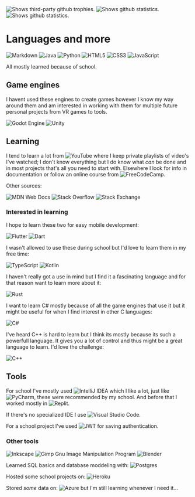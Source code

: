 <picture>
  <source media="(prefers-color-scheme: light)" srcset="https://github-profile-trophy.vercel.app/?username=GreenMan36&no-bg=true&no-frame=true&margin-w=15&column=-1">
  <source media="(prefers-color-scheme: dark)" srcset="https://github-profile-trophy.vercel.app/?username=GreenMan36&theme=onestar&no-bg=true&no-frame=true&margin-w=15&column=-1">
  <img alt="Shows third-party github trophies." src="https://github-profile-trophy.vercel.app/?username=GreenMan36&theme=for-the-badge&no-bg=true&no-frame=true&margin-w=15&column=-1">
</picture>

<picture>
  <source media="(prefers-color-scheme: light)" srcset="https://github-readme-stats.vercel.app/api?username=GreenMan36&show_icons=true&hide_border=true&border_radius=32&disable_animations=true&include_all_commits=true#gh-light-mode-only">
  <source media="(prefers-color-scheme: dark)" srcset="https://github-readme-stats.vercel.app/api?username=GreenMan36&show_icons=true&theme=dark&hide_border=true&border_radius=32&disable_animations=true&include_all_commits=true#gh-dark-mode-only">
  <img alt="Shows github statistics." src="https://github-profile-trophy.vercel.app/?username=GreenMan36&theme=for-the-badge&no-bg=true&no-frame=true&margin-w=15&column=-1">
</picture>

<picture>
  <source media="(prefers-color-scheme: light)" srcset="https://github-readme-stats.vercel.app/api/top-langs/?username=anuraghazra&langs_count=10&show_icons=true&&hide_border=true&border_radius=32&disable_animations=true&include_all_commits=true&layout=compact#gh-light-mode-only">
  <source media="(prefers-color-scheme: dark)" srcset="https://github-readme-stats.vercel.app/api?username=GreenMan36&show_icons=true&theme=dark&hide_border=true&border_radius=32&disable_animations=true&include_all_commits=true#gh-dark-mode-only">
  <img alt="Shows github statistics." src="https://github-readme-stats.vercel.app/api/top-langs/?username=anuraghazra&langs_count=10&show_icons=true&&hide_border=true&border_radius=32&disable_animations=true&include_all_commits=true&layout=compact#gh-light-mode-only">
</picture>


# Languages and more
![Markdown](https://img.shields.io/badge/markdown-%23000000.svg?style=for-the-badge&logo=markdown&logoColor=white)
![Java](https://img.shields.io/badge/java-%23ED8B00.svg?style=for-the-badge&logo=java&logoColor=white)
![Python](https://img.shields.io/badge/python-3670A0?style=for-the-badge&logo=python&logoColor=ffdd54) ![HTML5](https://img.shields.io/badge/html5-%23E34F26.svg?style=for-the-badge&logo=html5&logoColor=white)
![CSS3](https://img.shields.io/badge/css3-%231572B6.svg?style=for-the-badge&logo=css3&logoColor=white)
![JavaScript](https://img.shields.io/badge/javascript-%23323330.svg?style=for-the-badge&logo=javascript&logoColor=%23F7DF1E)

All mostly learned because of school.

## Game engines
I havent used these engines to create games however I know my way around them and am interested in working with them for multiple future personal projects from VR games to tools.

![Godot Engine](https://img.shields.io/badge/GODOT-%23FFFFFF.svg?style=for-the-badge&logo=godot-engine)
![Unity](https://img.shields.io/badge/unity-%23000000.svg?style=for-the-badge&logo=unity&logoColor=white)


## Learning

I tend to learn a lot from ![YouTube](https://img.shields.io/badge/YouTube-%23FF0000.svg?style=flat&logo=YouTube&logoColor=white) where I keep private playlists of video's I've watched; I don't know everything but I do know what _can_ be done and in most projects that's all you need to start with. Elsewhere I look for info in documentation or follow an online course from ![FreeCodeCamp](https://img.shields.io/badge/Freecodecamp-%23123.svg?&style=flat&logo=freecodecamp&logoColor=green).

Other sources:

![MDN Web Docs](https://img.shields.io/badge/MDN_Web_Docs-black?style=for-the-badge&logo=mdnwebdocs&logoColor=white) ![Stack Overflow](https://img.shields.io/badge/-Stackoverflow-FE7A16?style=for-the-badge&logo=stack-overflow&logoColor=white) ![Stack Exchange](https://img.shields.io/badge/StackExchange-%23ffffff.svg?style=for-the-badge&logo=StackExchange&logoColor=white)

### Interested in learning
I hope to learn these two for easy mobile development:

![Flutter](https://img.shields.io/badge/Flutter-%2302569B.svg?style=for-the-badge&logo=Flutter&logoColor=white)
![Dart](https://img.shields.io/badge/dart-%230175C2.svg?style=for-the-badge&logo=dart&logoColor=white)

I wasn't allowed to use these during school but I'd love to learn them in my free time:

![TypeScript](https://img.shields.io/badge/typescript-%23007ACC.svg?style=for-the-badge&logo=typescript&logoColor=white)
![Kotlin](https://img.shields.io/badge/kotlin-%230095D5.svg?style=for-the-badge&logo=kotlin&logoColor=white)

I haven't really got a use in mind but I find it a fascinating language and for that reason want to learn more about it:

![Rust](https://img.shields.io/badge/rust-%23000000.svg?style=for-the-badge&logo=rust&logoColor=white)

I want to learn C# mostly because of all the game engines that use it but it might be useful for when I find interest in other C languages:

![C#](https://img.shields.io/badge/c%23-%23239120.svg?style=for-the-badge&logo=c-sharp&logoColor=white)

I've heard C++ is hard to learn but I think its mostly because its such a powerfull language. It gives you a lot of control and thus might be a great language to learn. I'd love the challenge:

![C++](https://img.shields.io/badge/c++-%2300599C.svg?style=for-the-badge&logo=c%2B%2B&logoColor=white)

## Tools
For school I've mostly used ![IntelliJ IDEA](https://img.shields.io/badge/IntelliJIDEA-000000.svg?style=flat&logo=intellij-idea&logoColor=white) which I like a lot, just like ![PyCharm](https://img.shields.io/badge/pycharm-143?style=flat&logo=pycharm&logoColor=black&color=black&labelColor=green), these were recommended by my school. And before that I worked mostly in ![Replit](https://img.shields.io/badge/Replit-DD1200?style=flat&logo=Replit&logoColor=white).

If there's no specialized IDE I use ![Visual Studio Code](https://img.shields.io/badge/Visual%20Studio%20Code-0078d7.svg?style=flat&logo=visual-studio-code&logoColor=white).

For a school project I've used ![JWT](https://img.shields.io/badge/JWT-black?style=flat&logo=JSON%20web%20tokens) for saving authentication.


### Other tools
![Inkscape](https://img.shields.io/badge/Inkscape-e0e0e0?style=for-the-badge&logo=inkscape&logoColor=080A13)
![Gimp Gnu Image Manipulation Program](https://img.shields.io/badge/Gimp-657D8B?style=for-the-badge&logo=gimp&logoColor=FFFFFF)
![Blender](https://img.shields.io/badge/blender-%23F5792A.svg?style=for-the-badge&logo=blender&logoColor=white)

Learned SQL basics and database moddeling with: ![Postgres](https://img.shields.io/badge/postgres-%23316192.svg?style=flat&logo=postgresql&logoColor=white)

Hosted some school projects on: 
![Heroku](https://img.shields.io/badge/heroku-%23430098.svg?style=flat&logo=heroku&logoColor=white)

Stored _some_ data on: 
![Azure](https://img.shields.io/badge/azure-%230072C6.svg?style=flat&logo=microsoftazure&logoColor=white) but I'm still learning whenever I need it...
